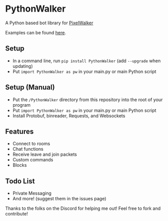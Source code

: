 # PythonWalker
A Python based bot library for [PixelWalker](https://pixelwalker.net)

Examples can be found [here](https://github.com/Tycho10101/PythonWalker/tree/main/examples).

## Setup
- In a command line, run `pip install PythonWalker` (add `--upgrade` when updating)
- Put `import PythonWalker as pw` in your main.py or main Python script

## Setup (Manual)
- Put the `/PythonWalker` directory from this repository into the root of your program
- Put `import PythonWalker as pw` in your main.py or main Python script
- Install Protobuf, binreader, Requests, and Websockets

## Features
- Connect to rooms
- Chat functions
- Receive leave and join packets
- Custom commands
- Blocks

## Todo List
- Private Messaging
- And more! (suggest them in the issues page)

Thanks to the folks on the Discord for helping me out!
Feel free to fork and contribute!

